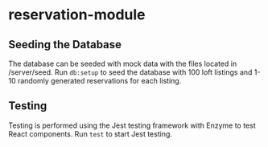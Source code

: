 # reservation-module

## Seeding the Database
The database can be seeded with mock data with the files located in /server/seed. Run `db:setup` to seed the database with 100 loft listings and 1-10 randomly generated reservations for each listing.

## Testing
Testing is performed using the Jest testing framework with Enzyme to test React components. Run `test` to start Jest testing.